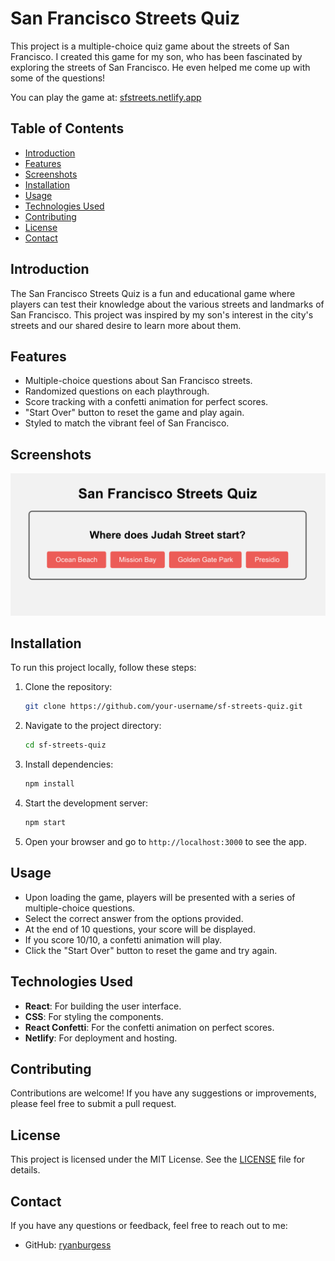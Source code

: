 # San Francisco Streets Quiz

This project is a multiple-choice quiz game about the streets of San Francisco. I created this game for my son, who has been fascinated by exploring the streets of San Francisco. He even helped me come up with some of the questions!

You can play the game at: [sfstreets.netlify.app](https://sfstreets.netlify.app/)

## Table of Contents

- [Introduction](#introduction)
- [Features](#features)
- [Screenshots](#screenshots)
- [Installation](#installation)
- [Usage](#usage)
- [Technologies Used](#technologies-used)
- [Contributing](#contributing)
- [License](#license)
- [Contact](#contact)

## Introduction

The San Francisco Streets Quiz is a fun and educational game where players can test their knowledge about the various streets and landmarks of San Francisco. This project was inspired by my son's interest in the city's streets and our shared desire to learn more about them.

## Features

- Multiple-choice questions about San Francisco streets.
- Randomized questions on each playthrough.
- Score tracking with a confetti animation for perfect scores.
- "Start Over" button to reset the game and play again.
- Styled to match the vibrant feel of San Francisco.

## Screenshots

![Screenshot 1](screenshot-1.png)

## Installation

To run this project locally, follow these steps:

1. Clone the repository:

    ```sh
    git clone https://github.com/your-username/sf-streets-quiz.git
    ```

2. Navigate to the project directory:

    ```sh
    cd sf-streets-quiz
    ```

3. Install dependencies:

    ```sh
    npm install
    ```

4. Start the development server:

    ```sh
    npm start
    ```

5. Open your browser and go to `http://localhost:3000` to see the app.

## Usage

- Upon loading the game, players will be presented with a series of multiple-choice questions.
- Select the correct answer from the options provided.
- At the end of 10 questions, your score will be displayed.
- If you score 10/10, a confetti animation will play.
- Click the "Start Over" button to reset the game and try again.

## Technologies Used

- **React**: For building the user interface.
- **CSS**: For styling the components.
- **React Confetti**: For the confetti animation on perfect scores.
- **Netlify**: For deployment and hosting.

## Contributing

Contributions are welcome! If you have any suggestions or improvements, please feel free to submit a pull request.

## License

This project is licensed under the MIT License. See the [LICENSE](LICENSE) file for details.

## Contact

If you have any questions or feedback, feel free to reach out to me:

- GitHub: [ryanburgess](https://github.com/ryanburgess)
